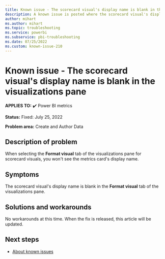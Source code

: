 ```yaml
---
title: Known issue - The scorecard visual's display name is blank in the visualizations pane
description: A known issue is posted where the scorecard visual's display name is blank in the **Format visual** tab of the visualizations pane.
author: mihart
ms.author: mihart
ms.topic: troubleshooting  
ms.service: powerbi
ms.subservice: pbi-troubleshooting
ms.date: 07/25/2022
ms.custom: known-issue-210
---
```


# Known issue - The scorecard visual's display name is blank in the visualizations pane

**APPLIES TO:** ✔️ Power BI metrics

**Status:** Fixed: July 25, 2022

**Problem area:** Create and Author Data

## Description of problem

When selecting the **Format visual** tab of the visualizations pane for scorecard visuals, you won't see the metrics card's display name.

## Symptoms

The scorecard visual's display name is blank in the **Format visual** tab of the visualizations pane.

## Solutions and workarounds

No workarounds at this time.  When the fix is released, this article will be updated.

## Next steps

- [About known issues](power-bi-known-issues.md)
